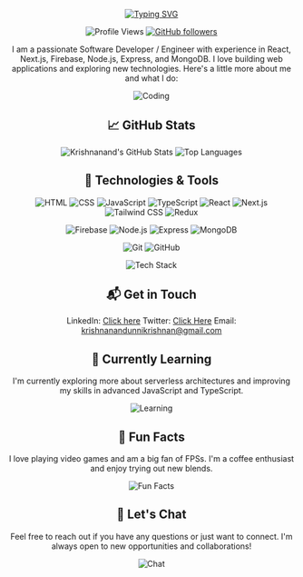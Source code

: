 <div align="center">

[![Typing SVG](https://readme-typing-svg.demolab.com?font=Fira+Code&size=34&pause=1000&center=true&random=false&width=500&height=90&lines=Hi%2C+I+am+Krishnanand%F0%9F%91%8B)](https://git.io/typing-svg)


![Profile Views](https://komarev.com/ghpvc/?username=krish4693&color=green)
[![GitHub followers](https://img.shields.io/github/followers/krish4693?style=social)](https://github.com/krish4693?tab=followers)

I am a passionate Software Developer / Engineer with experience in React, Next.js, Firebase, Node.js, Express, and MongoDB. I love building web applications and exploring new technologies. Here's a little more about me and what I do:

![Coding](https://media.giphy.com/media/Ll22OhMLAlVDb8UQWe/giphy.gif)

## 📈 GitHub Stats


<div align="center">
  <img src="https://github-readme-stats.vercel.app/api?username=krish4693&show_icons=true&hide_border=true&theme=radical" alt="Krishnanand's GitHub Stats" />
  <img src="https://github-readme-stats.vercel.app/api/top-langs/?username=krish4693&layout=compact&hide_border=true&theme=radical" alt="Top Languages" />
</div>



## 🚀 Technologies & Tools
![HTML](https://img.shields.io/badge/-HTML-E34F26?style=flat-square&logo=html5&logoColor=white)
![CSS](https://img.shields.io/badge/-CSS-1572B6?style=flat-square&logo=css3&logoColor=white)
![JavaScript](https://img.shields.io/badge/-JavaScript-F7DF1E?style=flat-square&logo=javascript&logoColor=white)
![TypeScript](https://img.shields.io/badge/-TypeScript-007ACC?style=flat-square&logo=typescript&logoColor=white)
![React](https://img.shields.io/badge/-React-61DAFB?style=flat-square&logo=react&logoColor=white)
![Next.js](https://img.shields.io/badge/-Next.js-000000?style=flat-square&logo=next.js&logoColor=white)
![Tailwind CSS](https://img.shields.io/badge/-Tailwind%20CSS-38B2AC?style=flat-square&logo=tailwind-css&logoColor=white)
![Redux](https://img.shields.io/badge/-Redux-764ABC?style=flat-square&logo=redux&logoColor=white)


![Firebase](https://img.shields.io/badge/-Firebase-FFCA28?style=flat-square&logo=firebase&logoColor=white)
![Node.js](https://img.shields.io/badge/-Node.js-339933?style=flat-square&logo=node.js&logoColor=white)
![Express](https://img.shields.io/badge/-Express-000000?style=flat-square&logo=express&logoColor=white)
![MongoDB](https://img.shields.io/badge/-MongoDB-47A248?style=flat-square&logo=mongodb&logoColor=white)

![Git](https://img.shields.io/badge/-Git-F05032?style=flat-square&logo=git&logoColor=white)
![GitHub](https://img.shields.io/badge/-GitHub-181717?style=flat-square&logo=github&logoColor=white)


![Tech Stack](https://media1.giphy.com/media/v1.Y2lkPTc5MGI3NjExNThzZWR1Y3NpeTgzcm9iNG80cDM5Z3pwajd3NTczZm12bHowN3RtayZlcD12MV9pbnRlcm5hbF9naWZfYnlfaWQmY3Q9Zw/qgQUggAC3Pfv687qPC/giphy.webp)

## 📬 Get in Touch

LinkedIn: [Click here](https://www.linkedin.com/in/yourlinkedin)
Twitter: [Click Here](https://x.com/Krish_4693)
Email: [krishnanandunnikrishnan@gmail.com](mailto:krishnanandunnikrishnan@gmail.com)


## 🌱 Currently Learning

I'm currently exploring more about serverless architectures and improving my skills in advanced JavaScript and TypeScript.

![Learning](https://media.giphy.com/media/f3iwJFOVOwuy7K6FFw/giphy.gif)

## 🎉 Fun Facts

I love playing video games and am a big fan of FPSs.
I'm a coffee enthusiast and enjoy trying out new blends.

![Fun Facts](https://media3.giphy.com/media/v1.Y2lkPTc5MGI3NjExYWt5amR0bDhwN3FhcWtyb2tqNWliY3A1cTltZHI4b2kzdmExdWU4MCZlcD12MV9pbnRlcm5hbF9naWZfYnlfaWQmY3Q9Zw/S6TqDjp87DgYeFKZLc/giphy.webp)

## 💬 Let's Chat

Feel free to reach out if you have any questions or just want to connect. I'm always open to new opportunities and collaborations!

![Chat](https://media.giphy.com/media/ASd0Ukj0y3qMM/giphy.gif)
</div>
